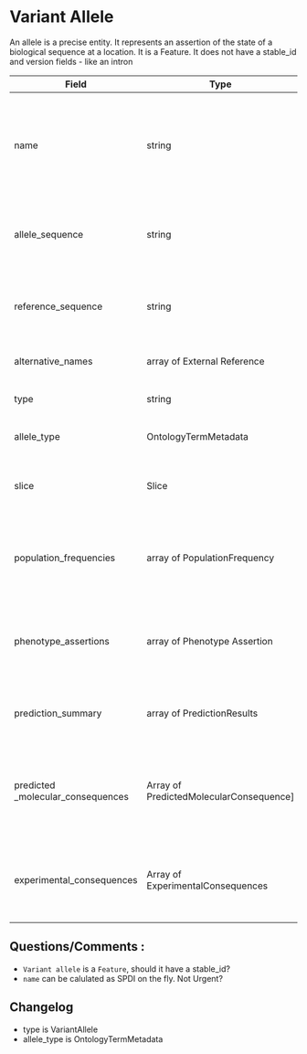 # Variant Allele
An allele is a precise entity. It represents an assertion of the state of a biological sequence at a location. It is a Feature. 
It does not have a stable_id and version fields - like an intron

| Field             | Type            | Description
|-------------------|-----------------|---------------------
| name               | string          | Name of the allele - using position based format - SPDI (not necessarily normalised)
| allele_sequence    |  string               | Alternative allele with respect to this sequence/ slice
| reference_sequence |  string         | Reference allele with respect to this sequence/ slice
| alternative_names  | array of External Reference| Alternative names + source info
| type               | string                     | This is always VariantAllele
| allele_type        | OntologyTermMetadata| SO type eg. insertion, deletion
| slice              | Slice                      | Slice describing the coordinates of the allele
| population_frequencies| array of PopulationFrequency| Shows rate of occurrence in different populations. Can be empty
| phenotype_assertions| array of Phenotype Assertion| Links to disease where the precise allele is known. Can be empty
| prediction_summary | array of PredictionResults | These are results at variant allele/loci level CADD
| predicted _molecular_consequences| Array of PredictedMolecularConsequence]| Shows predicted  effect on transcripts, regulatory features etc. Can be empty
| experimental_consequences| Array of ExperimentalConsequences| Placeholder for AVE (Atlas of Variant Effects) etc. Can be empty

## Questions/Comments :
* `Variant allele` is a `Feature`, should it have a stable_id? 
* `name` can be calulated as SPDI on the fly. Not Urgent?

## Changelog
* type is VariantAllele
* allele_type is OntologyTermMetadata




















